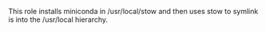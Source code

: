 This role installs miniconda in /usr/local/stow and then uses stow to
symlink is into the /usr/local hierarchy.

